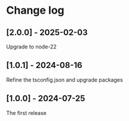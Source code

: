 # Change log

## [2.0.0] - 2025-02-03

Upgrade to node-22

## [1.0.1] - 2024-08-16

Refine the tsconfig.json and upgrade packages

## [1.0.0] - 2024-07-25

The first release
